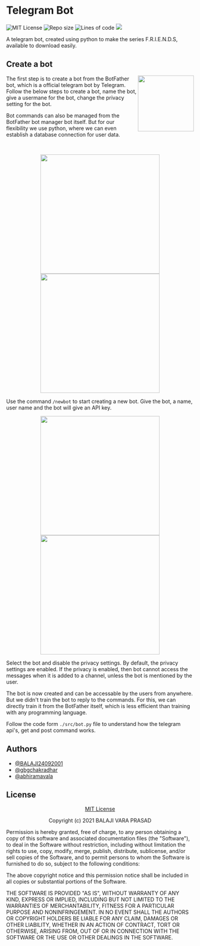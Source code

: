 
# Telegram Bot #

![MIT License](https://img.shields.io/github/license/BALAJI24092001/TelegramBot)
![Repo size](https://img.shields.io/github/repo-size/BALAJI24092001/TelegramBot)
![Lines of code](https://img.shields.io/tokei/lines/github/BALAJI24092001/TelegramBot)
![](https://img.shields.io/github/last-commit/BALAJI24092001/TelegramBot)

A telegram bot, created using python to make the series F.R.I.E.N.D.S, available to download easily.

## Create a bot ##  
<div>
<img src="./images/BotFatherLogo.jpg" width = 150 align="right"/>
<p>The first step is to create a bot from the BotFather bot, which is a official telegram bot by Telegram. Follow the below steps to create a bot, name the bot, give a usermane for the bot, change the privacy setting for the bot. 

Bot commands can also be managed from the BotFather bot manager bot itself. But for our flexibility we use python, where we can even establish a database connection for user data.</p>
</div>


<br>

<p align='center'>
<img src="./images/img1.png" width=320 /> <img src="./images/img2.png" width=320 > 
</p>

Use the command `/newbot` to start creating a new bot. Give the bot, a name, user name and the bot will give an API key.


<p align='center'>
<img src="./images/img3.png" width=320 /> <img src="./images/img4.png" width=320 /> 
</p>

Select the bot and disable the privacy settings. By default, the privacy settings are enabled. If the privacy is enabled, then bot cannot access the messages when it is added to a channel, unless the bot is mentioned by the user.


The bot is now created and can be accessable by the users from anywhere. But we didn't train the bot to reply to the commands. For this, we can directly train it from the BotFather itself, which is less efficient than training with any programming language.

Follow the code form `./src/bot.py` file to understand how the telegram api's, get and post command works.

## Authors ##
- [@BALAJI24092001](https://www.github.com/BALAJI24092001)
- [@gbgchakradhar](https://github.com/gbgchakradhar)
- [@abhiramavala](https://github.com/abhiramavala)

## License ##

<a href="https://github.com/BALAJI24092001/TelegramBot/blob/main/LICENSE"><p style="text-align:center">MIT License</p></a>
<p style="text-align:center">Copyright (c) 2021 BALAJI VARA PRASAD </p>

Permission is hereby granted, free of charge, to any person obtaining a copy
of this software and associated documentation files (the "Software"), to deal
in the Software without restriction, including without limitation the rights
to use, copy, modify, merge, publish, distribute, sublicense, and/or sell
copies of the Software, and to permit persons to whom the Software is
furnished to do so, subject to the following conditions:

The above copyright notice and this permission notice shall be included in all
copies or substantial portions of the Software.

THE SOFTWARE IS PROVIDED "AS IS", WITHOUT WARRANTY OF ANY KIND, EXPRESS OR
IMPLIED, INCLUDING BUT NOT LIMITED TO THE WARRANTIES OF MERCHANTABILITY,
FITNESS FOR A PARTICULAR PURPOSE AND NONINFRINGEMENT. IN NO EVENT SHALL THE
AUTHORS OR COPYRIGHT HOLDERS BE LIABLE FOR ANY CLAIM, DAMAGES OR OTHER
LIABILITY, WHETHER IN AN ACTION OF CONTRACT, TORT OR OTHERWISE, ARISING FROM,
OUT OF OR IN CONNECTION WITH THE SOFTWARE OR THE USE OR OTHER DEALINGS IN THE
SOFTWARE.

